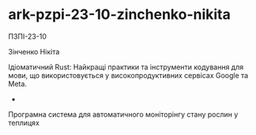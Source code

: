 # ark-pzpi-23-10-zinchenko-nikita

ПЗПІ-23-10

Зінченко Нікіта

Ідіоматичний Rust: Найкращі практики та інструменти кодування для мови, що використовується у високопродуктивних сервісах Google та Meta.

-

Програмна система для автоматичного моніторінгу стану рослин у теплицях
